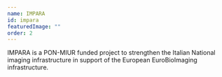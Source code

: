 ```yaml
---
name: IMPARA
id: impara
featuredImage: ""
order: 2
---
```


IMPARA is a PON-MIUR funded project to strengthen the Italian National imaging infrastructure in support of the European EuroBioImaging infrastructure.
